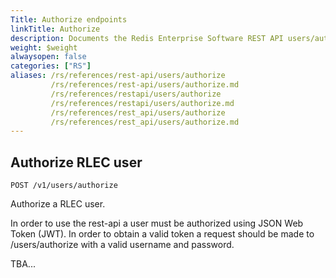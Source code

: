 ```yaml
---
Title: Authorize endpoints
linkTitle: Authorize
description: Documents the Redis Enterprise Software REST API users/authorize endpoints.
weight: $weight
alwaysopen: false
categories: ["RS"]
aliases: /rs/references/rest-api/users/authorize
         /rs/references/rest-api/users/authorize.md
         /rs/references/restapi/users/authorize
         /rs/references/restapi/users/authorize.md
         /rs/references/rest_api/users/authorize
         /rs/references/rest_api/users/authorize.md
---
```


## Authorize RLEC user

    POST /v1/users/authorize

Authorize a RLEC user.

In order to use the rest-api a user must be authorized using JSON Web Token (JWT). In order to obtain a valid token a request should be made to /users/authorize with a valid username and password.

TBA...